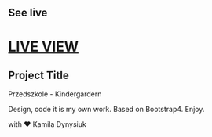 ## See live

# <a href="https://kamiladyn.github.io/website_example1/">LIVE VIEW</a>

## Project Title

Przedszkole - Kindergardern

Design, code it is my own work. Based on Bootstrap4. Enjoy. 


with ❤️ Kamila Dynysiuk